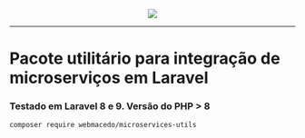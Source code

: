 <p align="center"><img src="https://drive.google.com/uc?export=view&id=13dNVnvnBqSXD87lBuIrVTUN7Gd-H7_1T"></p>

<hr/>


# Pacote utilitário para integração de microserviços em Laravel 


### Testado em Laravel 8 e 9. Versão do PHP > 8 


```bash
composer require webmacedo/microservices-utils
```
